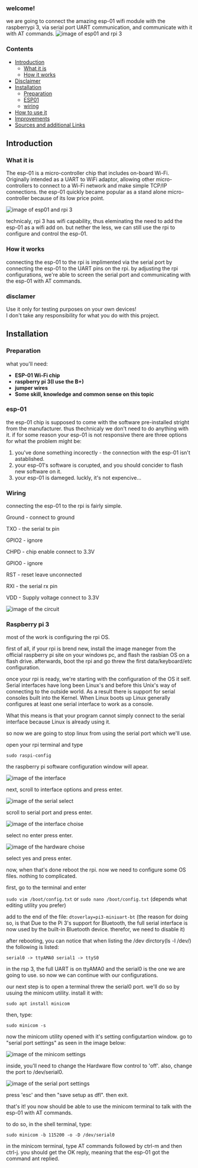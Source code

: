 ### welcome!
we are going to connect the amazing esp-01 wifi module with the raspberrypi 3, via serial port UART communication, and communicate with it with AT commands. 
![image of esp01 and rpi 3](https://raw.githubusercontent.com/Talzaidman/rpi-esp01-serialconnection/main/images/rpi-esp01.jpg)

### Contents
- [Introduction](#Introduction)
  - [What it is](#what-it-is)
  - [How it works](#how-it-works)
- [Disclaimer](#disclaimer)
- [Installation](#installation)
  - [Preparation](#preparation)  
  - [ESP01](#esp01)
  - [wiring](#wiring)
- [How to use it](#how-to-use-it)
- [Improvements](#improvements)
- [Sources and additional Links](#sources-and-additional-links)

## Introduction ##

### What it is

The esp-01 is a micro-controller chip that includes on-board Wi-Fi. Originally intended as a UART to WiFi adaptor, allowing other micro-controllers to connect to a Wi-Fi network and make simple TCP/IP connections. the esp-01 quickly became popular as a stand alone micro-controller because of its low price point.

![image of esp01 and rpi 3](https://raw.githubusercontent.com/Talzaidman/rpi-esp01-serialconnection/main/images/esp01.jpg)

technicaly, rpi 3 has wifi capability, thus eleminating the need to add the esp-01 as a wifi add on. but nether the less, we can still use the rpi to configure and control the esp-01.

### How it works

connecting the esp-01 to the rpi is implimented via the serial port by connecting the esp-01 to the UART pins on the rpi.
by adjusting the rpi configurations, we're able to screen the serial port and communicating with the esp-01 with AT commands.

### disclamer

Use it only for testing purposes on your own devices!  
I don't take any responsibility for what you do with this project. 

## Installation

### Preparation

what you'll need:
- **ESP-01 Wi-Fi chip** 
- **raspberry pi 3(I use the B+)** 
- **jumper wires**  
- **Some skill, knowledge and common sense on this topic**  

### esp-01

the esp-01 chip is supposed to come with the software pre-installed stright from the manufacturer. thus thechnicaly we don't need to do anything with it.
if for some reason your esp-01 is not responsive there are three options for what the problem might be:
1) you've done something incorectly - the connection with the esp-01 isn't astablished.
2) your esp-01's software is corupted, and you should concider to flash new software on it.
3) your esp-01 is dameged. luckly, it's not expencive...

### Wiring

connecting the esp-01 to the rpi is fairly simple.

Ground - connect to ground

TXO - the serial tx pin

GPIO2 - ignore

CHPD - chip enable connect to 3.3V

GPIO0 - ignore

RST - reset leave unconnected

RXI - the serial rx pin

VDD - Supply voltage connect to 3.3V


![image of the circuit](https://raw.githubusercontent.com/Talzaidman/rpi-esp01-serialconnection/main/images/circuit.jpg)

### Raspberry pi 3

most of the work is configuring the rpi OS.

first of all, if your rpi is brend new, install the image maneger from the official raspberry pi site on your windows pc, and flash the rasbian OS on a flash drive. afterwards, boot the rpi and go threw the first data/keyboard/etc configuration.

once your rpi is ready, we're starting with the configuration of the OS it self. Serial interfaces have long been Linux's and before this Unix's way of connecting to the outside world. As a result there is support for serial consoles built into the Kernel. When Linux boots up Linux generally configures at least one serial interface to work as a console.

What this means is that your program cannot simply connect to the serial interface because Linux is already using it. 

so now we are going to stop linux from using the serial port which we'll use.

open your rpi terminal and type

`sudo raspi-config`

the raspberry pi software configuration window will apear.

![image of the interface](https://raw.githubusercontent.com/Talzaidman/rpi-esp01-serialconnection/main/images/interface.jpeg)

next, scroll to interface options and press enter.

![image of the serial select](https://raw.githubusercontent.com/Talzaidman/rpi-esp01-serialconnection/main/images/serial.jpeg)

scroll to serial port and press enter.

![image of the interface choise](https://raw.githubusercontent.com/Talzaidman/rpi-esp01-serialconnection/main/images/shell.jpeg)

select no enter press enter.

![image of the hardware choise](https://raw.githubusercontent.com/Talzaidman/rpi-esp01-serialconnection/main/images/hardware.jpeg)

select yes and press enter.

now, when that's done reboot the rpi. now we need to configure some OS files. nothing to complicated.

first, go to the terminal and enter 

`sudo vim /boot/config.txt` or `sudo nano /boot/config.txt` (depends what editing utility you prefer)

add to the end of the file:
`dtoverlay=pi3-miniuart-bt`
(the reason for doing so, is that Due to the Pi 3's support for Bluetooth, the full serial interface is now used by the built-in Bluetooth device. therefor, we need to disable it)

after rebooting, you can notice that when listing the /dev dirctory(ls -l /dev/) the following is listed:

`serial0 -> ttyAMA0
serial1 -> ttyS0`

in the rsp 3, the full UART is on ttyAMA0 and the serial0 is the one we are going to use. so now we can continue with our configurations. 

our next step is to open a terminal threw the serial0 port. we'll do so by usuing the minicom utility.
install it with:

`sudo apt install minicom`

then, type:

`sudo minicom -s`

now the minicom utility opened with it's setting configutartion window.
go to "serial port settings" as seen in the image below:

![image of the minicom settings](https://raw.githubusercontent.com/Talzaidman/rpi-esp01-serialconnection/main/images/config.jpeg)

inside, you'll need to change the Hardware flow control to 'off'.
also, change the port to /dev/serial0.

![image of the serial port settings](https://raw.githubusercontent.com/Talzaidman/rpi-esp01-serialconnection/main/images/flow.jpeg)

press 'esc' and then "save setup as dfl". then exit.

that's it! you now should be able to use the minicom terminal to talk with the esp-01 with AT commands.

to do so, in the shell terminal, type:

`sudo minicom -b 115200 -o -D /dev/serial0` 

in the minicom terminal, type AT commands followed by ctrl-m and then ctrl-j. you should get the OK reply, meaning that the esp-01 got the command ant replied.





